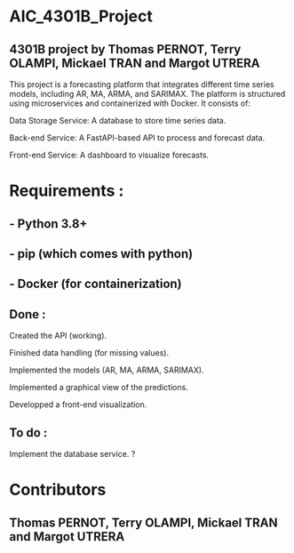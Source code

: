 # AIC_4301B_Project
## 4301B project by Thomas PERNOT, Terry OLAMPI, Mickael TRAN and Margot UTRERA

This project is a forecasting platform that integrates different time series models, including AR, MA, ARMA, and SARIMAX. The platform is structured using microservices and containerized with Docker. It consists of:

Data Storage Service: A database to store time series data.

Back-end Service: A FastAPI-based API to process and forecast data.

Front-end Service: A dashboard to visualize forecasts.


# Requirements : 

## - Python 3.8+

## - pip (which comes with python)

## - Docker (for containerization)




## Done :

Created the API (working).

Finished data handling (for missing values).

Implemented the models (AR, MA, ARMA, SARIMAX).

Implemented a graphical view of the predictions.

Developped a front-end visualization.



## To do :

Implement the database service. ?


# Contributors

## Thomas PERNOT, Terry OLAMPI, Mickael TRAN and Margot UTRERA
